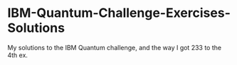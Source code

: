 # IBM-Quantum-Challenge-Exercises-Solutions

My solutions to the IBM Quantum challenge, and the way I got 233 to the 4th ex.
